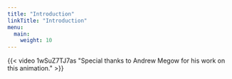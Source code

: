 ```yaml
---
title: "Introduction"
linkTitle: "Introduction"
menu:
  main:
    weight: 10
---
```



{{< video 1wSuZ7TJ7as "Special thanks to Andrew Megow for his work on this animation." >}}
